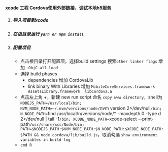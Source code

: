 <!--
 * @Author: zhanxuwen
 * @Date: 2022-04-25 16:21:30
 * @LastEditors: zhanxuwen
 * @LastEditTime: 2022-04-25 16:34:38
 * @Description: file content
-->
#### xcode 工程 Cordova使用外部链接，调试本地h5服务

1. ##### 导入项目到xcode
2. ##### 在根目录运行 `yarn or npm install`
3. ##### 配置项目
    - 点击根目录打开配置项，选择build settings 搜索`other linker flags` 增加 `-ObjC-all_load`
    - 选择 build phases 
        - dependencies 增加 CordovaLib
        - link binary With Libraries 增加 `MobileCoreServices.framework   AssetsLibrary.framework  libCordova.a`
    - 点击左上角 +，新建 new run script 命名 `copy www directory`，shell为 `NODEJS_PATH=/usr/local/bin; NVM_NODE_PATH=~/.nvm/versions/node/`nvm version 2>/dev/null`/bin; N_NODE_PATH=`find /usr/local/n/versions/node/* -maxdepth 0 -type d 2>/dev/null | tail -1`/bin; XCODE_NODE_PATH=`xcode-select --print-path`/usr/share/xcs/Node/bin; PATH=$NODEJS_PATH:$NVM_NODE_PATH:$N_NODE_PATH:$XCODE_NODE_PATH:$PATH && node cordova/lib/build.js`，取消勾选 `show environment variables in build log`
    - `cmd R`
